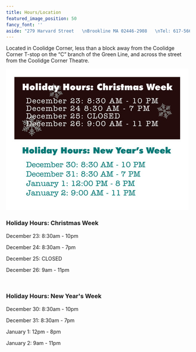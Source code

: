 ```yaml
---
title: Hours/Location
featured_image_position: 50
fancy_font: ''
aside: "279 Harvard Street   \nBrookline MA 02446-2908   \nTel: 617-566-6660   \nFax: 617-734-9125  \n\nOpen 7 days a week  \nMonday - Thursday 8:30am - 10pm   \nFriday 8:30am - 11pm   \nSaturday 9am - 11pm  \nSunday 9am - 9pm"
---
```


Located in Coolidge Corner, less than a block away from the Coolidge Corner T-stop on the “C” branch of the Green Line, and across the street from the Coolidge Corner Theatre.

![Holiday Hours](/uploads/versions/holidayhours---x----500-386x---.jpg)

### Holiday Hours: Christmas Week

December 23: 8:30am - 10pm

December 24: 8:30am - 7pm

December 25: CLOSED

December 26: 9am - 11pm

&nbsp;

### Holiday Hours: New Year's Week

December 30: 8:30am - 10pm

December 31: 8:30am - 7pm

January 1: 12pm - 8pm

January 2: 9am - 11pm